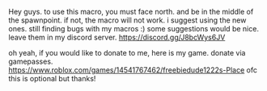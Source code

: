 Hey guys. to use this macro, you must face north. and be in the middle of the spawnpoint.
if not, the macro will not work. i suggest using the new ones.
still finding bugs with my macros :) some suggestions would be nice. leave them in my discord server.
https://discord.gg/J8bcWys6JV

oh yeah,
if you would like to donate to me,
here is my game. donate via gamepasses.
https://www.roblox.com/games/14541767462/freebiedude1222s-Place
ofc this is optional but thanks!
